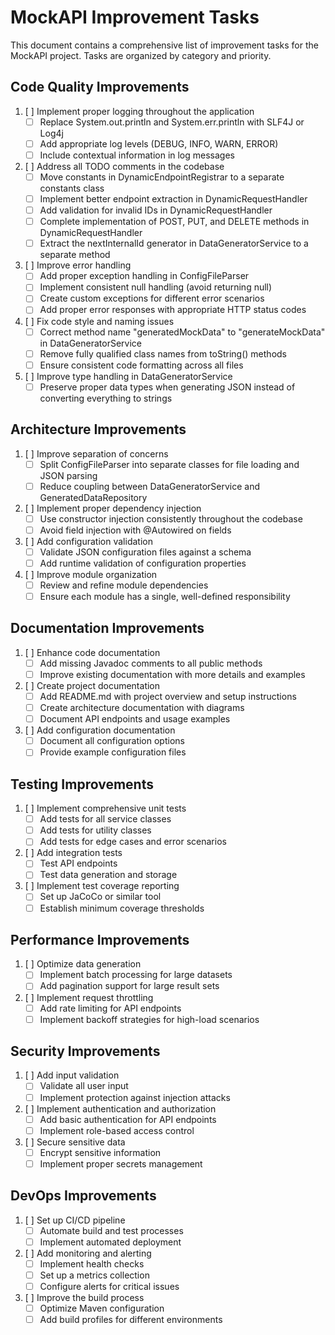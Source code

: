 # MockAPI Improvement Tasks

This document contains a comprehensive list of improvement tasks for the MockAPI project. Tasks are organized by category and priority.

## Code Quality Improvements

1. [ ] Implement proper logging throughout the application
   - [ ] Replace System.out.println and System.err.println with SLF4J or Log4j
   - [ ] Add appropriate log levels (DEBUG, INFO, WARN, ERROR)
   - [ ] Include contextual information in log messages

2. [ ] Address all TODO comments in the codebase
   - [ ] Move constants in DynamicEndpointRegistrar to a separate constants class
   - [ ] Implement better endpoint extraction in DynamicRequestHandler
   - [ ] Add validation for invalid IDs in DynamicRequestHandler
   - [ ] Complete implementation of POST, PUT, and DELETE methods in DynamicRequestHandler
   - [ ] Extract the nextInternalId generator in DataGeneratorService to a separate method

3. [ ] Improve error handling
   - [ ] Add proper exception handling in ConfigFileParser
   - [ ] Implement consistent null handling (avoid returning null)
   - [ ] Create custom exceptions for different error scenarios
   - [ ] Add proper error responses with appropriate HTTP status codes

4. [ ] Fix code style and naming issues
   - [ ] Correct method name "generatedMockData" to "generateMockData" in DataGeneratorService
   - [ ] Remove fully qualified class names from toString() methods
   - [ ] Ensure consistent code formatting across all files

5. [ ] Improve type handling in DataGeneratorService
   - [ ] Preserve proper data types when generating JSON instead of converting everything to strings

## Architecture Improvements

1. [ ] Improve separation of concerns
   - [ ] Split ConfigFileParser into separate classes for file loading and JSON parsing
   - [ ] Reduce coupling between DataGeneratorService and GeneratedDataRepository

2. [ ] Implement proper dependency injection
   - [ ] Use constructor injection consistently throughout the codebase
   - [ ] Avoid field injection with @Autowired on fields

3. [ ] Add configuration validation
   - [ ] Validate JSON configuration files against a schema
   - [ ] Add runtime validation of configuration properties

4. [ ] Improve module organization
   - [ ] Review and refine module dependencies
   - [ ] Ensure each module has a single, well-defined responsibility

## Documentation Improvements

1. [ ] Enhance code documentation
   - [ ] Add missing Javadoc comments to all public methods
   - [ ] Improve existing documentation with more details and examples

2. [ ] Create project documentation
   - [ ] Add README.md with project overview and setup instructions
   - [ ] Create architecture documentation with diagrams
   - [ ] Document API endpoints and usage examples

3. [ ] Add configuration documentation
   - [ ] Document all configuration options
   - [ ] Provide example configuration files

## Testing Improvements

1. [ ] Implement comprehensive unit tests
   - [ ] Add tests for all service classes
   - [ ] Add tests for utility classes
   - [ ] Add tests for edge cases and error scenarios

2. [ ] Add integration tests
   - [ ] Test API endpoints
   - [ ] Test data generation and storage

3. [ ] Implement test coverage reporting
   - [ ] Set up JaCoCo or similar tool
   - [ ] Establish minimum coverage thresholds

## Performance Improvements

1. [ ] Optimize data generation
   - [ ] Implement batch processing for large datasets
   - [ ] Add pagination support for large result sets

2. [ ] Implement request throttling
   - [ ] Add rate limiting for API endpoints
   - [ ] Implement backoff strategies for high-load scenarios

## Security Improvements

1. [ ] Add input validation
   - [ ] Validate all user input
   - [ ] Implement protection against injection attacks

2. [ ] Implement authentication and authorization
   - [ ] Add basic authentication for API endpoints
   - [ ] Implement role-based access control

3. [ ] Secure sensitive data
   - [ ] Encrypt sensitive information
   - [ ] Implement proper secrets management

## DevOps Improvements

1. [ ] Set up CI/CD pipeline
   - [ ] Automate build and test processes
   - [ ] Implement automated deployment

2. [ ] Add monitoring and alerting
   - [ ] Implement health checks
   - [ ] Set up a metrics collection
   - [ ] Configure alerts for critical issues

3. [ ] Improve the build process
   - [ ] Optimize Maven configuration
   - [ ] Add build profiles for different environments